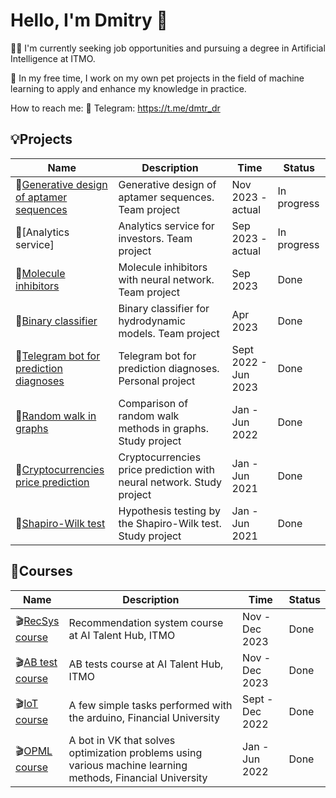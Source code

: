 # Hello, I'm Dmitry 👋

👨‍💻 I'm currently seeking job opportunities and pursuing a degree in Artificial Intelligence at ITMO.

🌱 In my free time, I work on my own pet projects in the field of machine learning to apply and enhance my knowledge in practice.

How to reach me:
💼 Telegram: https://t.me/dmtr_dr

## 💡Projects

|Name|Description|Time|Status|
|----|-----------|----|------|
|💼[Generative design of aptamer sequences](https://github.com/ZinaidaKrasovskaya/Aptamer)|Generative design of aptamer sequences. Team project|Nov 2023 - actual|In progress|
|💼[Analytics service]|Analytics service for investors. Team project|Sep 2023 - actual|In progress|
|💼[Molecule inhibitors](https://github.com/Dmtr-Dr/molecule_inhibitors)|Molecule inhibitors with neural network. Team project|Sep 2023|Done|
|💼[Binary classifier](https://github.com/Dmtr-Dr/binary-classifier)|Binary classifier for hydrodynamic models. Team project|Apr 2023|Done|
|💼[Telegram bot for prediction diagnoses](https://github.com/Dmtr-Dr/web-application-for-predicting-diagnoses)|Telegram bot for prediction diagnoses. Personal project|Sept 2022 - Jun 2023|Done|
|💼[Random walk in graphs](https://github.com/Dmtr-Dr/Comparison-of-random-walk-methods-in-graphs)|Comparison of random walk methods in graphs. Study project|Jan - Jun 2022|Done|
|💼[Cryptocurrencies price prediction](https://github.com/Dmtr-Dr/Cryptocurrencies-price-prediction-with-neural-network)|Cryptocurrencies price prediction with neural network. Study project|Jan - Jun 2021|Done|
|💼[Shapiro-Wilk test](https://github.com/Dmtr-Dr/Hypothesis-testing-by-the-Shapiro-Wilk-test)|Hypothesis testing by the Shapiro-Wilk test. Study project|Jan - Jun 2021|Done|

  ## 🌱Courses
  
  |Name|Description|Time|Status|
  |----|-----------|----|------|
  |🎬[RecSys course](https://github.com/Dmtr-Dr/RecoService)|Recommendation system course at AI Talent Hub, ITMO|Nov - Dec 2023|Done|
  |🎬[AB test course](https://github.com/Dmtr-Dr/itmo_ab_2023_autumn)|AB tests course at AI Talent Hub, ITMO|Nov - Dec 2023|Done|  
  |🎬[IoT course](https://github.com/Dmtr-Dr/opml-bot)|A few simple tasks performed with the arduino, Financial University|Sept - Dec 2022|Done|
  |🎬[OPML course](https://github.com/Dmtr-Dr/opml-bot)|A bot in VK that solves optimization problems using various machine learning methods, Financial University|Jan - Jun 2022|Done|
